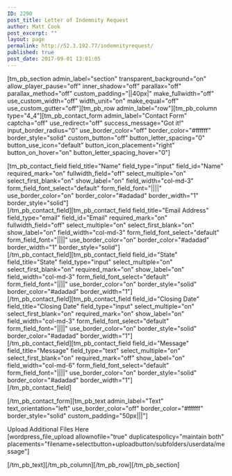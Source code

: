 ```yaml
---
ID: 2290
post_title: Letter of Indemnity Request
author: Matt Cook
post_excerpt: ""
layout: page
permalink: http://52.3.192.77/indemnityrequest/
published: true
post_date: 2017-09-01 13:01:05
---
```

[tm_pb_section admin_label="section" transparent_background="on" allow_player_pause="off" inner_shadow="off" parallax="off" parallax_method="off" custom_padding="||40px|" make_fullwidth="off" use_custom_width="off" width_unit="on" make_equal="off" use_custom_gutter="off"][tm_pb_row admin_label="row"][tm_pb_column type="4_4"][tm_pb_contact_form admin_label="Contact Form" captcha="off" use_redirect="off" success_message="Got it!" input_border_radius="0" use_border_color="off" border_color="#ffffff" border_style="solid" custom_button="off" button_letter_spacing="0" button_use_icon="default" button_icon_placement="right" button_on_hover="on" button_letter_spacing_hover="0"]

<p>
[tm_pb_contact_field field_title="Name" field_type="input" field_id="Name" required_mark="on" fullwidth_field="off" select_multiple="on" select_first_blank="on" show_label="on" field_width="col-md-3" form_field_font_select="default" form_field_font="||||" use_border_color="on" border_color="#adadad" border_width="1" border_style="solid"]<br />[/tm_pb_contact_field][tm_pb_contact_field field_title="Email Address" field_type="email" field_id="Email" required_mark="on" fullwidth_field="off" select_multiple="on" select_first_blank="on" show_label="on" field_width="col-md-3" form_field_font_select="default" form_field_font="||||" use_border_color="on" border_color="#adadad" border_width="1" border_style="solid"]<br />[/tm_pb_contact_field][tm_pb_contact_field field_id="State" field_title="State" field_type="input" select_multiple="on" select_first_blank="on" required_mark="on" show_label="on" field_width="col-md-3" form_field_font_select="default" form_field_font="||||" use_border_color="on" border_style="solid" border_color="#adadad" border_width="1"]<br />[/tm_pb_contact_field][tm_pb_contact_field field_id="Closing Date" field_title="Closing Date" field_type="input" select_multiple="on" select_first_blank="on" required_mark="on" show_label="on" field_width="col-md-3" form_field_font_select="default" form_field_font="||||" use_border_color="on" border_style="solid" border_color="#adadad" border_width="1"]<br />[/tm_pb_contact_field][tm_pb_contact_field field_id="Message" field_title="Message" field_type="text" select_multiple="on" select_first_blank="on" required_mark="off" show_label="on" field_width="col-md-6" form_field_font_select="default" form_field_font="||||" use_border_color="on" border_style="solid" border_color="#adadad" border_width="1"]<br />[/tm_pb_contact_field]</p>

[/tm_pb_contact_form][tm_pb_text admin_label="Text" text_orientation="left" use_border_color="off" border_color="#ffffff" border_style="solid" custom_padding="50px|||"]

<p>Upload Additional Files Here<br>
[wordpress_file_upload allownofile="true" duplicatespolicy="maintain both" placements="filename+selectbutton+uploadbutton/subfolders/userdata/message"]</p>

[/tm_pb_text][/tm_pb_column][/tm_pb_row][/tm_pb_section]
